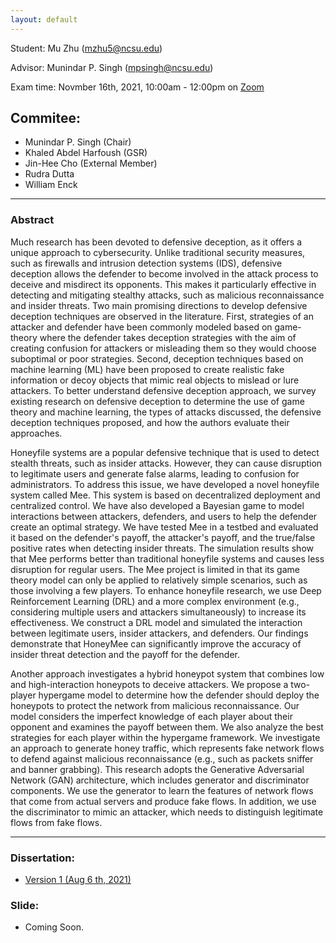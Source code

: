 ```yaml
---
layout: default
---
```


Student: Mu Zhu (mzhu5@ncsu.edu)

Advisor: Munindar P. Singh (mpsingh@ncsu.edu)

Exam time: Novmber 16th, 2021, 10:00am - 12:00pm on [Zoom](https://ncsu.zoom.us/j/97387573498)

## Commitee:
- Munindar P. Singh (Chair)
- Khaled Abdel Harfoush (GSR)
- Jin-Hee Cho (External Member)
- Rudra Dutta
- William Enck


<hr />

### Abstract

Much research has been devoted to defensive deception, as it offers a unique approach to cybersecurity. Unlike traditional security measures, such as firewalls and intrusion detection systems (IDS), defensive deception allows the defender to become involved in the attack process to deceive and misdirect its opponents. This makes it particularly effective in detecting and mitigating stealthy attacks, such as malicious reconnaissance and insider threats. Two main promising directions to develop defensive deception techniques are observed in the literature. First, strategies of an attacker and defender have been commonly modeled based on game-theory where the defender takes deception strategies with the aim of creating confusion for attackers or misleading them so they would choose suboptimal or poor strategies. Second, deception techniques based on machine learning (ML) have been proposed to create realistic fake information or decoy objects that mimic real objects to mislead or lure attackers.
To better understand defensive deception approach, we survey existing research on defensive deception to determine the use of game theory and machine learning, the types of attacks discussed, the defensive deception techniques proposed, and how the authors evaluate their approaches.

Honeyfile systems are a popular defensive technique that is used to detect stealth threats, such as insider attacks. However, they can cause disruption to legitimate users and generate false alarms, leading to confusion for administrators. To address this issue, we have developed a novel honeyfile system called Mee. This system is based on decentralized deployment and centralized control. We have also developed a Bayesian game to model interactions between attackers, defenders, and users to help the defender create an optimal strategy. We have tested Mee in a testbed and evaluated it based on the defender's payoff, the attacker's payoff, and the true/false positive rates when detecting insider threats. The simulation results show that Mee performs better than traditional honeyfile systems and causes less disruption for regular users.
The Mee project is limited in that its game theory model can only be applied to relatively simple scenarios, such as those involving a few players. To enhance honeyfile research, we use Deep Reinforcement Learning (DRL) and a more complex environment (e.g., considering multiple users and attackers simultaneously) to increase its effectiveness. We construct a DRL model and simulated the interaction between legitimate users, insider attackers, and defenders. Our findings demonstrate that HoneyMee can significantly improve the accuracy of insider threat detection and the payoff for the defender.

Another approach investigates a hybrid honeypot system that combines low and high-interaction honeypots to deceive attackers. We propose a two-player hypergame model to determine how the defender should deploy the honeypots to protect the network from malicious reconnaissance. Our model considers the imperfect knowledge of each player about their opponent and examines the payoff between them. We also analyze the best strategies for each player within the hypergame framework.
We investigate an approach to generate honey traffic, which represents fake network flows to defend against malicious reconnaissance (e.g., such as packets sniffer and banner grabbing). This research adopts the Generative Adversarial Network (GAN) architecture, which includes generator and discriminator components. We use the generator to learn the features of network flows that come from actual servers and produce fake flows. In addition, we use the discriminator to mimic an attacker, which needs to distinguish legitimate flows from fake flows. 

<hr />

### Dissertation:
- [Version 1 (Aug 6 th, 2021)](./oral_proposal/first_version.pdf)

### Slide:
- Coming Soon.
